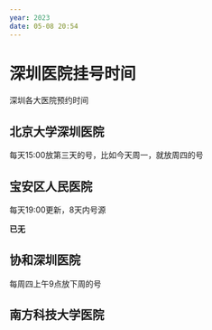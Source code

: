 ```yaml
---
year: 2023
date: 05-08 20:54
---
```


# 深圳医院挂号时间

深圳各大医院预约时间

## 北京大学深圳医院

每天15:00放第三天的号，比如今天周一，就放周四的号


## 宝安区人民医院

每天19:00更新，8天内号源

**已无**

## 协和深圳医院

每周四上午9点放下周的号

## 南方科技大学医院

